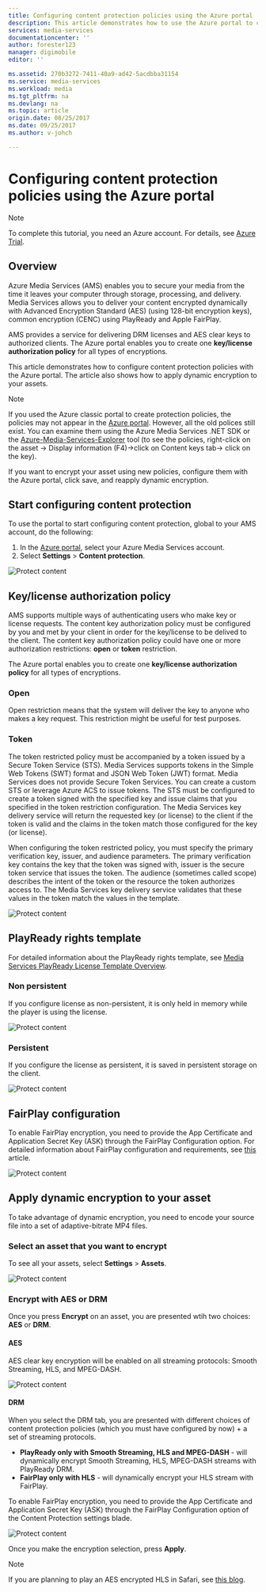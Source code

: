 ```yaml
---
title: Configuring content protection policies using the Azure portal | Microsoft Docs
description: This article demonstrates how to use the Azure portal to configure content protection policies. The article also shows how to enable dynamic encryption for your assets.
services: media-services
documentationcenter: ''
author: forester123
manager: digimobile
editor: ''

ms.assetid: 270b3272-7411-40a9-ad42-5acdbba31154
ms.service: media-services
ms.workload: media
ms.tgt_pltfrm: na
ms.devlang: na
ms.topic: article
origin.date: 08/25/2017
ms.date: 09/25/2017
ms.author: v-johch

---
```

# Configuring content protection policies using the Azure portal
> [!NOTE]
> To complete this tutorial, you need an Azure account. For details, see [Azure Trial](https://www.azure.cn/pricing/1rmb-trial/).
> 
> 

## Overview
Azure Media Services (AMS) enables you to secure your media from the time it leaves your computer through storage, processing, and delivery. Media Services allows you to deliver your content encrypted dynamically with Advanced Encryption Standard (AES) (using 128-bit encryption keys), common encryption (CENC) using PlayReady and Apple FairPlay. 

AMS provides a service for delivering DRM licenses and AES clear keys to authorized clients. The Azure portal enables you to create one **key/license authorization policy** for all types of encryptions.

This article demonstrates how to configure content protection policies with the Azure portal. The article also shows how to apply dynamic encryption to your assets.


> [!NOTE]
> If you used the Azure classic portal to create protection policies, the policies may not appear in the [Azure portal](https://portal.azure.cn/). However, all the old polices still exist. You can examine them using the Azure Media Services .NET SDK or the [Azure-Media-Services-Explorer](https://github.com/Azure/Azure-Media-Services-Explorer/releases) tool (to see the policies, right-click on the asset -> Display information (F4)->click on Content keys tab-> click on the key). 
> 
> If you want to encrypt your asset using new policies, configure them with the Azure portal, click save, and reapply dynamic encryption. 
> 
> 

## Start configuring content protection
To use the portal to start configuring content protection, global to your AMS account, do the following:

1. In the [Azure portal](https://portal.azure.cn/), select your Azure Media Services account.
2. Select **Settings** > **Content protection**.

![Protect content](./media/media-services-portal-content-protection/media-services-content-protection001.png)

## Key/license authorization policy
AMS supports multiple ways of authenticating users who make key or license requests. The content key authorization policy must be configured by you and met by your client in order for the key/license to be delived to the client. The content key authorization policy could have one or more authorization restrictions: **open** or **token** restriction.

The Azure portal enables you to create one **key/license authorization policy** for all types of encryptions.

### Open
Open restriction means that the system will deliver the key to anyone who makes a key request. This restriction might be useful for test purposes. 

### Token
The token restricted policy must be accompanied by a token issued by a Secure Token Service (STS). Media Services supports tokens in the Simple Web Tokens (SWT) format and JSON Web Token (JWT) format. Media Services does not provide Secure Token Services. You can create a custom STS or leverage Azure ACS to issue tokens. The STS must be configured to create a token signed with the specified key and issue claims that you specified in the token restriction configuration. The Media Services key delivery service will return the requested key (or license) to the client if the token is valid and the claims in the token match those configured for the key (or license).

When configuring the token restricted policy, you must specify the primary verification key, issuer, and audience parameters. The primary verification key contains the key that the token was signed with, issuer is the secure token service that issues the token. The audience (sometimes called scope) describes the intent of the token or the resource the token authorizes access to. The Media Services key delivery service validates that these values in the token match the values in the template.

![Protect content](./media/media-services-portal-content-protection/media-services-content-protection002.png)

## PlayReady rights template
For detailed information about the PlayReady rights template, see [Media Services PlayReady License Template Overview](media-services-playready-license-template-overview.md).

### Non persistent
If you configure license as non-persistent, it is only held in memory while the player is using the license.  

![Protect content](./media/media-services-portal-content-protection/media-services-content-protection003.png)

### Persistent
If you configure the license  as persistent, it is saved in persistent storage on the client.

![Protect content](./media/media-services-portal-content-protection/media-services-content-protection004.png)


## FairPlay configuration
To enable FairPlay encryption, you need to provide the App Certificate and Application Secret Key (ASK) through the FairPlay Configuration option. For detailed information about FairPlay configuration and requirements, see [this](media-services-protect-hls-with-fairplay.md) article.

![Protect content](./media/media-services-portal-content-protection/media-services-content-protection006.png)

## Apply dynamic encryption to your asset
To take advantage of dynamic encryption, you need to encode your source file into a set of adaptive-bitrate MP4 files.

### Select an asset that you want to encrypt
To see all your assets, select **Settings** > **Assets**.

![Protect content](./media/media-services-portal-content-protection/media-services-content-protection007.png)

### Encrypt with AES or DRM
Once you press **Encrypt** on an asset, you are presented wtih two choices: **AES** or **DRM**. 

#### AES
AES clear key encryption will be enabled on all streaming protocols: Smooth Streaming, HLS, and MPEG-DASH.

![Protect content](./media/media-services-portal-content-protection/media-services-content-protection008.png)

#### DRM
When you select the DRM tab, you are presented with different choices of content protection policies (which you must have configured by now) + a set of streaming protocols.

* **PlayReady only with Smooth Streaming, HLS and MPEG-DASH** - will dynamically encrypt Smooth Streaming, HLS, MPEG-DASH streams with PlayReady DRM.
* **FairPlay only with HLS** - will dynamically encrypt your HLS stream with FairPlay.

To enable FairPlay encryption, you need to provide the App Certificate and Application Secret Key (ASK) through the FairPlay Configuration option of the Content Protection settings blade.

![Protect content](./media/media-services-portal-content-protection/media-services-content-protection009.png)

Once you make the encryption selection, press **Apply**.

>[!NOTE] 
>If you are planning to play an AES encrypted HLS in Safari, see [this blog](https://azure.microsoft.com/blog/how-to-make-token-authorized-aes-encrypted-hls-stream-working-in-safari/).
<!--Update_Description:add a note at the end-->
